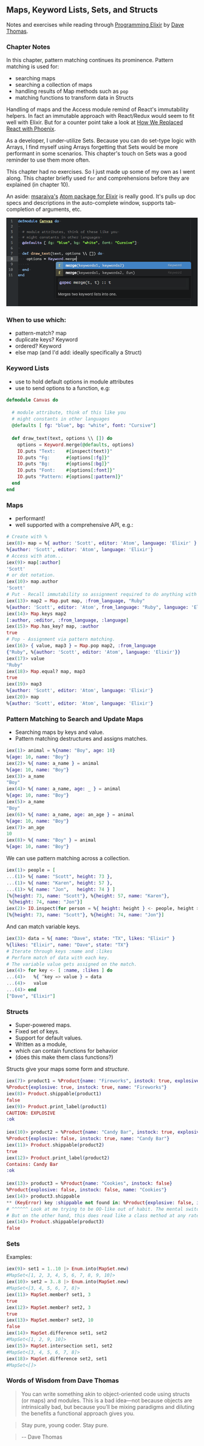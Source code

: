 ## Maps, Keyword Lists, Sets, and Structs

Notes and exercises while reading through [Programming Elixir](https://pragprog.com/book/elixir13/programming-elixir-1-3) by [Dave Thomas](https://twitter.com/pragdave).

### Chapter Notes

In this chapter, pattern matching continues its prominence. Pattern matching is used for:

* searching maps
* searching a collection of maps
* handling results of Map methods such as `pop`
* matching functions to transform data in Structs

Handling of maps and the Access module remind of React's immutability helpers. In fact an immutable approach with React/Redux would seem to fit well with Elixir. But for a counter point take a look at [How We Replaced React with Phoenix](https://robots.thoughtbot.com/how-we-replaced-react-with-phoenix).

As a developer, I under-utilize Sets. Because you can do set-type logic with Arrays, I find myself using Arrays forgetting that Sets would be more performant in some scenarios. This chapter's touch on Sets was a good reminder to use them more often.

This chapter had no exercises. So I just made up some of my own as I went along. This chapter briefly used `for` and comprehensions before they are explained (in chapter 10).

An aside: [msaraiva's](https://github.com/msaraiva) [Atom package for Elixir](https://github.com/msaraiva/atom-elixir) is really good. It's pulls up doc specs and descriptions in the auto-complete window, supports tab-completion of arguments, etc.

![screenshot](../images/atom.png)

### When to use which:

* pattern-match? map
* duplicate keys? Keyword
* ordered? Keyword
* else map (and I'd add: ideally specifically a Struct)

### Keyword Lists

* use to hold default options in module attributes
* use to send options to a function, e.g:

```Elixir
defmodule Canvas do

  # module attribute, think of this like you
  # might constants in other languages
  @defaults [ fg: "blue", bg: "white", font: "Cursive"]

  def draw_text(text, options \\ []) do
    options = Keyword.merge(@defaults, options)
    IO.puts "Text:    #{inspect(text)}"
    IO.puts "Fg:      #{options[:fg]}"
    IO.puts "Bg:      #{options[:bg]}"
    IO.puts "Font:    #{options[:font]}"
    IO.puts "Pattern: #{options[:pattern]}"
  end
end
```

### Maps

* performant!
* well supported with a comprehensive API, e.g.:

```Elixir
# Create with %
iex(8)> map = %{ author: 'Scott', editor: 'Atom', language: 'Elixir' }
%{author: 'Scott', editor: 'Atom', language: 'Elixir'}
# Access with atom...
iex(9)> map[:author]
'Scott'
# or dot notation.
iex(10)> map.author
'Scott'
# Put - Recall immutability so assignment required to do anything with the new Map.
iex(13)> map2 = Map.put map, :from_language, "Ruby"
%{author: 'Scott', editor: 'Atom', from_language: "Ruby", language: 'Elixir'}
iex(14)> Map.keys map2
[:author, :editor, :from_language, :language]
iex(15)> Map.has_key? map, :author
true
# Pop - Assignment via pattern matching.
iex(16)> { value, map3 } = Map.pop map2, :from_language
{"Ruby", %{author: 'Scott', editor: 'Atom', language: 'Elixir'}}
iex(17)> value
"Ruby"
iex(18)> Map.equal? map, map3
true
iex(19)> map3
%{author: 'Scott', editor: 'Atom', language: 'Elixir'}
iex(20)> map
%{author: 'Scott', editor: 'Atom', language: 'Elixir'}
```

### Pattern Matching to Search and Update Maps

* Searching maps by keys and value.
* Pattern matching destructures and assigns matches.

```Elixir
iex(1)> animal = %{name: "Boy", age: 10}
%{age: 10, name: "Boy"}
iex(2)> %{ name: a_name } = animal
%{age: 10, name: "Boy"}
iex(3)> a_name
"Boy"
iex(4)> %{ name: a_name, age: _ } = animal
%{age: 10, name: "Boy"}
iex(5)> a_name
"Boy"
iex(6)> %{ name: a_name, age: an_age } = animal
%{age: 10, name: "Boy"}
iex(7)> an_age
10
iex(8)> %{ name: "Boy" } = animal
%{age: 10, name: "Boy"}
```

We can use pattern matching across a collection.

```Elixir
iex(1)> people = [
...(1)> %{ name: "Scott", height: 73 },
...(1)> %{ name: "Karen", height: 57 },
...(1)> %{ name: "Jon",   height: 74 } ]
[%{height: 73, name: "Scott"}, %{height: 57, name: "Karen"},
 %{height: 74, name: "Jon"}]
iex(2)> IO.inspect(for person = %{ height: height } <- people, height > 70, do: person)
[%{height: 73, name: "Scott"}, %{height: 74, name: "Jon"}]
```

And can match variable keys.

```Elixir
iex(3)> data = %{ name: "Dave", state: "TX", likes: "Elixir" }
%{likes: "Elixir", name: "Dave", state: "TX"}
# Iterate through keys :name and :likes
# Perform match of data with each key.
# The variable value gets assigned on the match.
iex(4)> for key <- [ :name, :likes ] do
...(4)>   %{ ^key => value } = data
...(4)>   value
...(4)> end
["Dave", "Elixir"]
```

### Structs

* Super-powered maps.
* Fixed set of keys.
* Support for default values.
* Written as a module,
* which can contain functions for behavior
* (does this make them class functions?)

Structs give your maps some form and *structure*.

```Elixir
iex(7)> product1 = %Product{name: "Fireworks", instock: true, explosive: true}
%Product{explosive: true, instock: true, name: "Fireworks"}
iex(8)> Product.shippable(product1)
false
iex(9)> Product.print_label(product1)
CAUTION: EXPLOSIVE
:ok

iex(10)> product2 = %Product{name: "Candy Bar", instock: true, explosive: false}
%Product{explosive: false, instock: true, name: "Candy Bar"}
iex(11)> Product.shippable(product2)                                            
true
iex(12)> Product.print_label(product2)                                          
Contains: Candy Bar
:ok

iex(13)> product3 = %Product{name: "Cookies", instock: false}                 
%Product{explosive: false, instock: false, name: "Cookies"}
iex(14)> product3.shippable
** (KeyError) key :shippable not found in: %Product{explosive: false, instock: false, name: "Cookies"}    
# ^^^^^^ Look at me trying to be OO-like out of habit. The mental switch is not a smooth one....
# But on the other hand, this does read like a class method at any rate.
iex(14)> Product.shippable(product3)
false
```

### Sets

Examples:

```Elixir
iex(9)> set1 = 1..10 |> Enum.into(MapSet.new)
#MapSet<[1, 2, 3, 4, 5, 6, 7, 8, 9, 10]>
iex(10)> set2 = 3..8 |> Enum.into(MapSet.new)
#MapSet<[3, 4, 5, 6, 7, 8]>
iex(11)> MapSet.member? set1, 3
true
iex(12)> MapSet.member? set2, 3
true
iex(13)> MapSet.member? set2, 10
false
iex(14)> MapSet.difference set1, set2
#MapSet<[1, 2, 9, 10]>
iex(15)> MapSet.intersection set1, set2
#MapSet<[3, 4, 5, 6, 7, 8]>
iex(18)> MapSet.difference set2, set1  
#MapSet<[]>
```

### Words of Wisdom from Dave Thomas

> You can write something akin to object-oriented code using structs (or maps) and modules.
This is a bad idea—not because objects are intrinsically bad, but because you’ll be mixing paradigms and diluting the benefits a functional approach gives you.

> Stay pure, young coder. Stay pure.

> -- Dave Thomas
